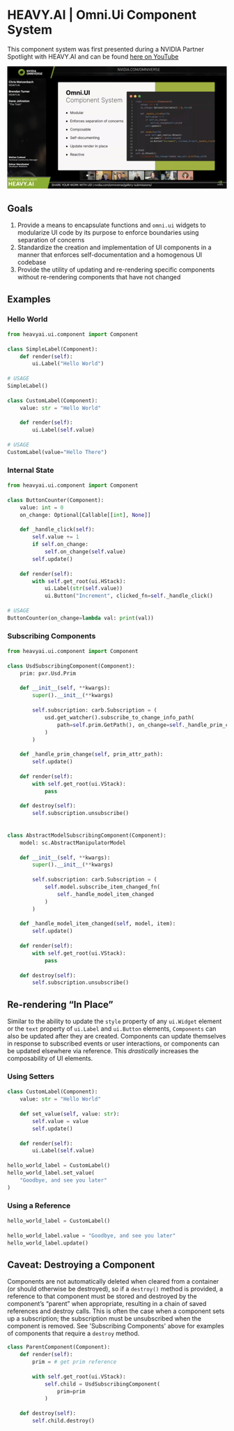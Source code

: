 # HEAVY.AI | Omni.Ui Component System

This component system was first presented during a NVIDIA Partner Spotlight with HEAVY.AI and can be found [here on YouTube](https://youtu.be/QhBMgx2G86g?t=1640)

![Slide presented during NVIDIA Omniverse Partner Spotlight](../resources/partner-spotlight-slide.png)

## Goals

1. Provide a means to encapsulate functions and  `omni.ui`  widgets to modularize UI code by its purpose to enforce boundaries using separation of concerns
2. Standardize the creation and implementation of UI components in a manner that enforces self-documentation and a homogenous UI codebase
3. Provide the utility of updating and re-rendering specific components without re-rendering components that have not changed



## Examples

### Hello World

```python
from heavyai.ui.component import Component

class SimpleLabel(Component):
    def render(self):
        ui.Label("Hello World")

# USAGE
SimpleLabel()

class CustomLabel(Component):
    value: str = "Hello World"

    def render(self):
        ui.Label(self.value)

# USAGE
CustomLabel(value="Hello There")
```

### Internal State

```python
from heavyai.ui.component import Component

class ButtonCounter(Component):
    value: int = 0
    on_change: Optional[Callable[[int], None]]

    def _handle_click(self):
        self.value += 1
        if self.on_change:
            self.on_change(self.value)
        self.update()

    def render(self):
        with self.get_root(ui.HStack):
            ui.Label(str(self.value))
            ui.Button("Increment", clicked_fn=self._handle_click()

# USAGE
ButtonCounter(on_change=lambda val: print(val))
```

### Subscribing Components

```python
from heavyai.ui.component import Component

class UsdSubscribingComponent(Component):
    prim: pxr.Usd.Prim

    def __init__(self, **kwargs):
        super().__init__(**kwargs)

        self.subscription: carb.Subscription = (
            usd.get_watcher().subscribe_to_change_info_path(
                path=self.prim.GetPath(), on_change=self._handle_prim_change
            )
        )

    def _handle_prim_change(self, prim_attr_path):
        self.update()

    def render(self):
        with self.get_root(ui.VStack):
            pass

    def destroy(self):
        self.subscription.unsubscribe()


class AbstractModelSubscribingComponent(Component):
    model: sc.AbstractManipulatorModel

    def __init__(self, **kwargs):
        super().__init__(**kwargs)

        self.subscription: carb.Subscription = (
            self.model.subscribe_item_changed_fn(
                self._handle_model_item_changed
            )
        )

    def _handle_model_item_changed(self, model, item):
        self.update()

    def render(self):
        with self.get_root(ui.VStack):
            pass

    def destroy(self):
        self.subscription.unsubscribe()
```

## Re-rendering “In Place”

Similar to the ability to update the `style` property of any  `ui.Widget` element or the `text` property of `ui.Label` and `ui.Button` elements, `Components` can also be updated after they are created.  Components can update themselves in response to subscribed events or user interactions, or components can be updated elsewhere via reference. This *drastically* increases the composability of UI elements.

### Using Setters

```python
class CustomLabel(Component):
    value: str = "Hello World"

    def set_value(self, value: str):
        self.value = value
        self.update()

    def render(self):
        ui.Label(self.value)

hello_world_label = CustomLabel()
hello_world_label.set_value(
    "Goodbye, and see you later"
)
```

### Using a Reference

```python
hello_world_label = CustomLabel()

hello_world_label.value = "Goodbye, and see you later"
hello_world_label.update()
```

## Caveat: Destroying a Component

Components are not automatically deleted when cleared from a container (or should otherwise be destroyed), so if a `destroy()` method is provided, a reference to that component must be stored and destroyed by the component’s “parent” when appropriate, resulting in a chain of saved references and destroy calls. This is often the case when a component sets up a subscription; the subscription must be unsubscribed when the component is removed. See 'Subscribing Components' above for examples of components that require a `destroy` method.

```python
class ParentComponent(Component):
    def render(self):
        prim = # get prim reference

        with self.get_root(ui.VStack):
            self.child = UsdSubscribingComponent(
                prim=prim
            )

    def destroy(self):
        self.child.destroy()
```
